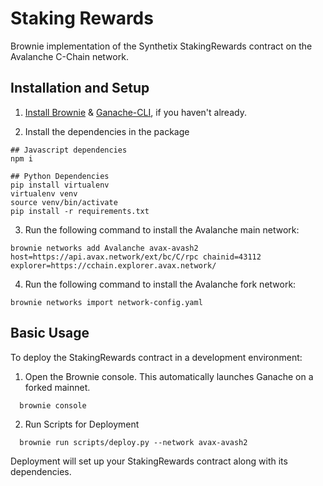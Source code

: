# Staking Rewards

Brownie implementation of the Synthetix StakingRewards contract on the Avalanche C-Chain network.

## Installation and Setup

1. [Install Brownie](https://eth-brownie.readthedocs.io/en/stable/install.html) & [Ganache-CLI](https://github.com/trufflesuite/ganache-cli), if you haven't already.

2. Install the dependencies in the package

```
## Javascript dependencies
npm i

## Python Dependencies
pip install virtualenv
virtualenv venv
source venv/bin/activate
pip install -r requirements.txt
```

3. Run the following command to install the Avalanche main network:

```
brownie networks add Avalanche avax-avash2 host=https://api.avax.network/ext/bc/C/rpc chainid=43112 explorer=https://cchain.explorer.avax.network/
```

4. Run the following command to install the Avalanche fork network:

```
brownie networks import network-config.yaml
```

## Basic Usage

To deploy the StakingRewards contract in a development environment:

1. Open the Brownie console. This automatically launches Ganache on a forked mainnet.

```bash
  brownie console
```

2. Run Scripts for Deployment

```
  brownie run scripts/deploy.py --network avax-avash2
```

Deployment will set up your StakingRewards contract along with its dependencies.
